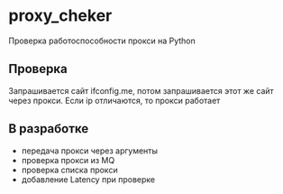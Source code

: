 # proxy_cheker
Проверка работоспособности прокси на Python

## Проверка
Запрашивается сайт ifconfig.me, потом запрашивается этот же сайт через прокси. Если ip отличаются, то прокси работает

## В разработке
* передача прокси через аргументы
* проверка прокси из MQ
* проверка списка прокси
* добавление Latency при проверке